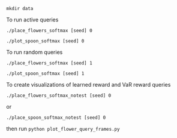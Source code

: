 ```mkdir data```

To run active queries

```./place_flowers_softmax [seed] 0```

```./plot_spoon_softmax [seed] 0```

To run random queries

```./place_flowers_softmax [seed] 1```

```./plot_spoon_softmax [seed] 1```



To create visualizations of learned reward and VaR reward queries

```./place_flowers_softmax_notest [seed] 0```

or 

```./place_spoon_softmax_notest [seed] 0```

then run 
```python plot_flower_query_frames.py```
